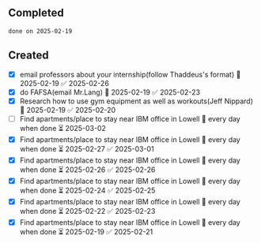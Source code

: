 
## Completed

```tasks
done on 2025-02-19
```

## Created
- [x] email professors about your internship(follow Thaddeus's format) 📅 2025-02-19 ✅ 2025-02-26
- [x] do FAFSA(email Mr.Lang) 📅 2025-02-19 ✅ 2025-02-23
- [x] Research how to use gym equipment as well as workouts(Jeff Nippard) 📅 2025-02-19 ✅ 2025-02-20
- [ ] Find apartments/place to stay near IBM office in Lowell 🔁 every day when done ⏳ 2025-03-02
- [x] Find apartments/place to stay near IBM office in Lowell 🔁 every day when done ⏳ 2025-02-27 ✅ 2025-03-01
- [x] Find apartments/place to stay near IBM office in Lowell 🔁 every day when done ⏳ 2025-02-26 ✅ 2025-02-26
- [x] Find apartments/place to stay near IBM office in Lowell 🔁 every day when done ⏳ 2025-02-24 ✅ 2025-02-25
- [x] Find apartments/place to stay near IBM office in Lowell 🔁 every day when done ⏳ 2025-02-22 ✅ 2025-02-23
- [x] Find apartments/place to stay near IBM office in Lowell 🔁 every day when done ⏳ 2025-02-19 ✅ 2025-02-21
